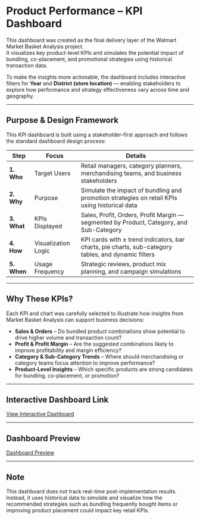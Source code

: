 # Product Performance – KPI Dashboard

This dashboard was created as the final delivery layer of the Walmart Market Basket Analysis project.  
It visualizes key product-level KPIs and simulates the potential impact of bundling, co-placement, and promotional strategies using historical transaction data.

To make the insights more actionable, the dashboard includes interactive filters for **Year** and **District (store location)** — enabling stakeholders to explore how performance and strategy effectiveness vary across time and geography.

---

## Purpose & Design Framework

This KPI dashboard is built using a stakeholder-first approach and follows the standard dashboard design process:

| Step | Focus | Details |
|------|-------|---------|
| **1. Who** | Target Users | Retail managers, category planners, merchandising teams, and business stakeholders |
| **2. Why** | Purpose | Simulate the impact of bundling and promotion strategies on retail KPIs using historical data |
| **3. What** | KPIs Displayed | Sales, Profit, Orders, Profit Margin — segmented by Product, Category, and Sub-Category |
| **4. How** | Visualization Logic | KPI cards with ± trend indicators, bar charts, pie charts, sub-category tables, and dynamic filters |
| **5. When** | Usage Frequency | Strategic reviews, product mix planning, and campaign simulations |

---

## Why These KPIs?

Each KPI and chart was carefully selected to illustrate how insights from Market Basket Analysis can support business decisions:

- **Sales & Orders** – Do bundled product combinations show potential to drive higher volume and transaction count?  
- **Profit & Profit Margin** – Are the suggested combinations likely to improve profitability and margin efficiency?  
- **Category & Sub-Category Trends** – Where should merchandising or category teams focus attention to improve performance?  
- **Product-Level Insights** – Which specific products are strong candidates for bundling, co-placement, or promotion?

---

## Interactive Dashboard Link

[View Interactive Dashboard](https://public.tableau.com/views/WalmartProductPerformanceDashboard/Dashboard1?:language=en-US&:sid=&:redirect=auth&:display_count=n&:origin=viz_share_link)

---

## Dashboard Preview

[Dashboard Preview](./dashboard_screenshot.png)

---

## Note

This dashboard does not track real-time post-implementation results.  
Instead, it uses historical data to simulate and visualize how the recommended strategies such as bundling frequently bought items or improving product placement could impact key retail KPIs.

